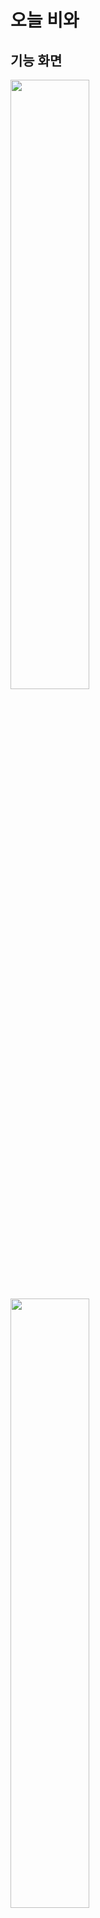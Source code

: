 # 오늘 비와

## 기능 화면 
<img src="https://user-images.githubusercontent.com/49590389/87662309-f952cc00-c79c-11ea-9a14-b4124888dd0e.gif" width="50%"></img>
<img src="https://user-images.githubusercontent.com/49590389/87662369-12f41380-c79d-11ea-8066-8e660f1e181b.gif" width="50%"></img>

## 사용 라이브러리
1.retrofit   
2.okhttp3    
3.RxJava2     
4.Room    
5.Lifecycle    
## 아키텍처 패턴
*MVVM    
## API
[OpenWeather](https://openweathermap.org/)   
[NaverGeoLocation](https://www.ncloud.com/product/applicationService/geoLocation)   
## 라이스
[배민 한나체](http://www.woowahan.com/license.html?keepThis=true&TB_iframe=true&height=620&width=659&modal=true)   

## 개인정보처리방침
[개인정보처리방침](https://www.notion.so/minoyo/d0723dad83154665bee8f83965f5231c) 

## :link: Link
[Google Play](https://play.google.com/store/apps/details?id=com.cnm.umbrellaalarm)
  